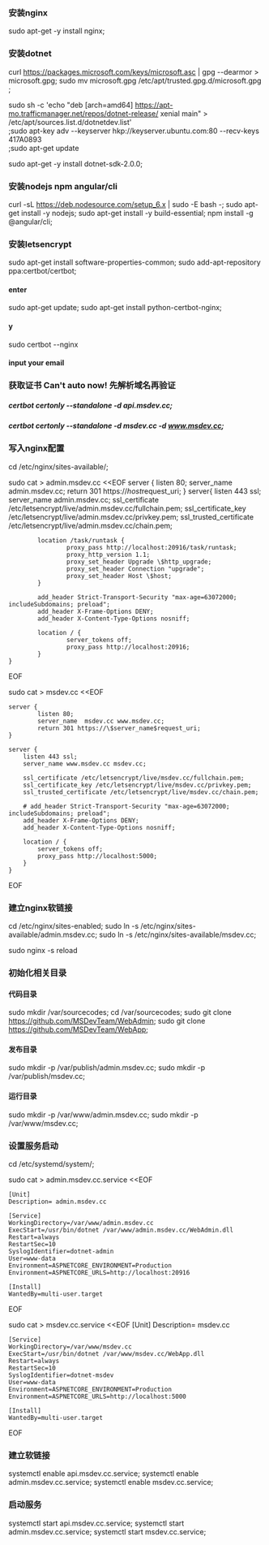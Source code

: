 ### 安装nginx
sudo apt-get -y install nginx;
### 安装dotnet
curl https://packages.microsoft.com/keys/microsoft.asc | gpg --dearmor > microsoft.gpg; 
sudo mv microsoft.gpg /etc/apt/trusted.gpg.d/microsoft.gpg ;

sudo sh -c 'echo "deb [arch=amd64] https://apt-mo.trafficmanager.net/repos/dotnet-release/ xenial main" > /etc/apt/sources.list.d/dotnetdev.list' \
;sudo apt-key adv --keyserver hkp://keyserver.ubuntu.com:80 --recv-keys 417A0893 \
;sudo apt-get update

sudo apt-get -y install dotnet-sdk-2.0.0;

### 安装nodejs npm angular/cli
curl -sL https://deb.nodesource.com/setup_6.x | sudo -E bash -;
sudo apt-get install -y nodejs;
sudo apt-get install -y build-essential;
npm install -g @angular/cli;

### 安装letsencrypt
sudo apt-get install software-properties-common;
sudo add-apt-repository ppa:certbot/certbot;
#### enter
sudo apt-get update;
sudo apt-get install python-certbot-nginx;
#### y
sudo certbot --nginx
#### input your email

### 获取证书  Can't auto now! 先解析域名再验证
##### certbot certonly --standalone -d api.msdev.cc;
##### certbot certonly --standalone -d msdev.cc -d www.msdev.cc;


### 写入nginx配置
cd /etc/nginx/sites-available/;

sudo cat > admin.msdev.cc <<EOF
    server {
            listen 80;
            server_name admin.msdev.cc;
            return 301 https://$host$request_uri;
    }
    server{
            listen 443 ssl;
            server_name admin.msdev.cc;
            ssl_certificate /etc/letsencrypt/live/admin.msdev.cc/fullchain.pem;
            ssl_certificate_key /etc/letsencrypt/live/admin.msdev.cc/privkey.pem;
            ssl_trusted_certificate /etc/letsencrypt/live/admin.msdev.cc/chain.pem;

            location /task/runtask {
                    proxy_pass http://localhost:20916/task/runtask;
                    proxy_http_version 1.1;
                    proxy_set_header Upgrade \$http_upgrade;
                    proxy_set_header Connection "upgrade";
                    proxy_set_header Host \$host;
            }

            add_header Strict-Transport-Security "max-age=63072000; includeSubdomains; preload";
            add_header X-Frame-Options DENY;
            add_header X-Content-Type-Options nosniff;

            location / {
                    server_tokens off;
                    proxy_pass http://localhost:20916;
            }
    }
EOF

sudo cat > msdev.cc <<EOF

    server {
            listen 80;
            server_name  msdev.cc www.msdev.cc;
            return 301 https://\$server_name$request_uri;
    }

    server {
        listen 443 ssl;
        server_name www.msdev.cc msdev.cc;

        ssl_certificate /etc/letsencrypt/live/msdev.cc/fullchain.pem;
        ssl_certificate_key /etc/letsencrypt/live/msdev.cc/privkey.pem;
        ssl_trusted_certificate /etc/letsencrypt/live/msdev.cc/chain.pem;

        # add_header Strict-Transport-Security "max-age=63072000; includeSubdomains; preload";
        add_header X-Frame-Options DENY;
        add_header X-Content-Type-Options nosniff;

        location / {
            server_tokens off;
            proxy_pass http://localhost:5000;
        }
    }

EOF

### 建立nginx软链接
cd /etc/nginx/sites-enabled;
sudo ln -s /etc/nginx/sites-available/admin.msdev.cc;
sudo ln -s /etc/nginx/sites-available/msdev.cc;

sudo nginx -s reload

### 初始化相关目录 
#### 代码目录
sudo mkdir /var/sourcecodes;
cd /var/sourcecodes;
sudo git clone https://github.com/MSDevTeam/WebAdmin;
sudo git clone https://github.com/MSDevTeam/WebApp;

#### 发布目录
sudo mkdir -p /var/publish/admin.msdev.cc;
sudo mkdir -p /var/publish/msdev.cc;
#### 运行目录
sudo mkdir -p /var/www/admin.msdev.cc;
sudo mkdir -p /var/www/msdev.cc;


### 设置服务启动
cd /etc/systemd/system/;

sudo cat > admin.msdev.cc.service <<EOF

    [Unit]
    Description= admin.msdev.cc

    [Service]
    WorkingDirectory=/var/www/admin.msdev.cc
    ExecStart=/usr/bin/dotnet /var/www/admin.msdev.cc/WebAdmin.dll
    Restart=always
    RestartSec=10
    SyslogIdentifier=dotnet-admin
    User=www-data
    Environment=ASPNETCORE_ENVIRONMENT=Production
    Environment=ASPNETCORE_URLS=http://localhost:20916 

    [Install]
    WantedBy=multi-user.target
EOF

sudo cat > msdev.cc.service <<EOF
[Unit]
    Description= msdev.cc

    [Service]
    WorkingDirectory=/var/www/msdev.cc
    ExecStart=/usr/bin/dotnet /var/www/msdev.cc/WebApp.dll
    Restart=always
    RestartSec=10
    SyslogIdentifier=dotnet-msdev
    User=www-data
    Environment=ASPNETCORE_ENVIRONMENT=Production
    Environment=ASPNETCORE_URLS=http://localhost:5000

    [Install]
    WantedBy=multi-user.target
EOF

### 建立软链接
systemctl enable api.msdev.cc.service;
systemctl enable admin.msdev.cc.service;
systemctl enable msdev.cc.service;


### 启动服务
systemctl start api.msdev.cc.service;
systemctl start admin.msdev.cc.service;
systemctl start msdev.cc.service;


